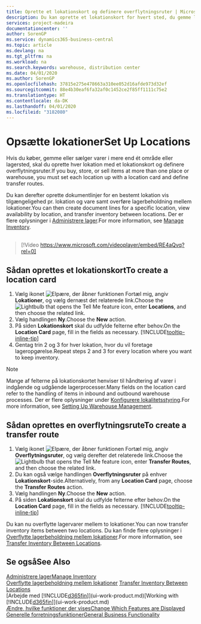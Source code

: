 ```yaml
---
title: Oprette et lokationskort og definere overflytningsruter | Microsoft Docs
description: Du kan oprette et lokationskort for hvert sted, du gemme lagervarer, for eksempel et lagersted eller distributionscenter, og definere ruter for at overflytte varer mellem lokationerne.
services: project-madeira
documentationcenter: ''
author: SorenGP
ms.service: dynamics365-business-central
ms.topic: article
ms.devlang: na
ms.tgt_pltfrm: na
ms.workload: na
ms.search.keywords: warehouse, distribution center
ms.date: 04/01/2020
ms.author: SorenGP
ms.openlocfilehash: 37815e275e478663a310ee052d16afde973d32ef
ms.sourcegitcommit: 88e4b30eaf6fa32af0c1452ce2f85ff1111c75e2
ms.translationtype: HT
ms.contentlocale: da-DK
ms.lasthandoff: 04/01/2020
ms.locfileid: "3182080"
---
```

# <a name="set-up-locations"></a><span data-ttu-id="8b05e-103">Opsætte lokationer</span><span class="sxs-lookup"><span data-stu-id="8b05e-103">Set Up Locations</span></span>
<span data-ttu-id="8b05e-104">Hvis du køber, gemme eller sælger varer i mere end ét område eller lagersted, skal du oprette hver lokation med et lokationskort og definere overflytningsruter.</span><span class="sxs-lookup"><span data-stu-id="8b05e-104">If you buy, store, or sell items at more than one place or warehouse, you must set each location up with a location card and define transfer routes.</span></span>

<span data-ttu-id="8b05e-105">Du kan derefter oprette dokumentlinjer for en bestemt lokation vis tilgængeligehed pr. lokation og vare samt overføre lagerbeholdning mellem lokationer.</span><span class="sxs-lookup"><span data-stu-id="8b05e-105">You can then create document lines for a specific location, view availability by location, and transfer inventory between locations.</span></span> <span data-ttu-id="8b05e-106">Der er flere oplysninger i [Administrere lager](inventory-manage-inventory.md).</span><span class="sxs-lookup"><span data-stu-id="8b05e-106">For more information, see [Manage Inventory](inventory-manage-inventory.md).</span></span>
<br><br>  
  
> [!Video https://www.microsoft.com/videoplayer/embed/RE4aQvq?rel=0]

## <a name="to-create-a-location-card"></a><span data-ttu-id="8b05e-107">Sådan oprettes et lokationskort</span><span class="sxs-lookup"><span data-stu-id="8b05e-107">To create a location card</span></span>
1. <span data-ttu-id="8b05e-108">Vælg ikonet ![Elpære, der åbner funktionen Fortæl mig](media/ui-search/search_small.png "Fortæl mig, hvad du vil foretage dig"), angiv **Lokationer**, og vælg dernæst det relaterede link.</span><span class="sxs-lookup"><span data-stu-id="8b05e-108">Choose the ![Lightbulb that opens the Tell Me feature](media/ui-search/search_small.png "Tell me what you want to do") icon, enter **Locations**, and then choose the related link.</span></span>
2. <span data-ttu-id="8b05e-109">Vælg handlingen **Ny**.</span><span class="sxs-lookup"><span data-stu-id="8b05e-109">Choose the **New** action.</span></span>
3. <span data-ttu-id="8b05e-110">På siden **Lokationskort** skal du udfylde felterne efter behov.</span><span class="sxs-lookup"><span data-stu-id="8b05e-110">On the **Location Card** page, fill in the fields as necessary.</span></span> [!INCLUDE[tooltip-inline-tip](includes/tooltip-inline-tip_md.md)]
4. <span data-ttu-id="8b05e-111">Gentag trin 2 og 3 for hver lokation, hvor du vil foretage lageropgørelse.</span><span class="sxs-lookup"><span data-stu-id="8b05e-111">Repeat steps 2 and 3 for every location where you want to keep inventory.</span></span>

> [!NOTE]  
> <span data-ttu-id="8b05e-112">Mange af felterne på lokationskortet henviser til håndtering af varer i indgående og udgående lagerprocesser.</span><span class="sxs-lookup"><span data-stu-id="8b05e-112">Many fields on the location card refer to the handling of items in inbound and outbound warehouse processes.</span></span> <span data-ttu-id="8b05e-113">Der er flere oplysninger under [Konfigurere lokalitetsstyring](warehouse-setup-warehouse.md).</span><span class="sxs-lookup"><span data-stu-id="8b05e-113">For more information, see [Setting Up Warehouse Management](warehouse-setup-warehouse.md).</span></span>

## <a name="to-create-a-transfer-route"></a><span data-ttu-id="8b05e-114">Sådan oprettes en overflytningsrute</span><span class="sxs-lookup"><span data-stu-id="8b05e-114">To create a transfer route</span></span>
1. <span data-ttu-id="8b05e-115">Vælg ikonet ![Elpære, der åbner funktionen Fortæl mig](media/ui-search/search_small.png "Fortæl mig, hvad du vil foretage dig"), angiv **Overflytningsruter**, og vælg derefter det relaterede link.</span><span class="sxs-lookup"><span data-stu-id="8b05e-115">Choose the ![Lightbulb that opens the Tell Me feature](media/ui-search/search_small.png "Tell me what you want to do") icon, enter **Transfer Routes**, and then choose the related link.</span></span>
2. <span data-ttu-id="8b05e-116">Du kan også vælge handlingen **Overflytningsruter** på enhver **Lokationskort**-side.</span><span class="sxs-lookup"><span data-stu-id="8b05e-116">Alternatively, from any **Location Card** page, choose the **Transfer Routes** action.</span></span>
3. <span data-ttu-id="8b05e-117">Vælg handlingen **Ny**.</span><span class="sxs-lookup"><span data-stu-id="8b05e-117">Choose the **New** action.</span></span>
4. <span data-ttu-id="8b05e-118">På siden **Lokationskort** skal du udfylde felterne efter behov.</span><span class="sxs-lookup"><span data-stu-id="8b05e-118">On the **Location Card** page, fill in the fields as necessary.</span></span> [!INCLUDE[tooltip-inline-tip](includes/tooltip-inline-tip_md.md)]

<span data-ttu-id="8b05e-119">Du kan nu overflytte lagervarer mellem to lokationer.</span><span class="sxs-lookup"><span data-stu-id="8b05e-119">You can now transfer inventory items between two locations.</span></span> <span data-ttu-id="8b05e-120">Du kan finde flere oplysninger i [Overflytte lagerbeholdning mellem lokationer](inventory-how-transfer-between-locations.md).</span><span class="sxs-lookup"><span data-stu-id="8b05e-120">For more information, see [Transfer Inventory Between Locations](inventory-how-transfer-between-locations.md).</span></span>    

## <a name="see-also"></a><span data-ttu-id="8b05e-121">Se også</span><span class="sxs-lookup"><span data-stu-id="8b05e-121">See Also</span></span>
[<span data-ttu-id="8b05e-122">Administrere lager</span><span class="sxs-lookup"><span data-stu-id="8b05e-122">Manage Inventory</span></span>](inventory-manage-inventory.md)  
<span data-ttu-id="8b05e-123">[Overflytte lagerbeholdning mellem lokationer](inventory-how-transfer-between-locations.md)  </span><span class="sxs-lookup"><span data-stu-id="8b05e-123">[Transfer Inventory Between Locations](inventory-how-transfer-between-locations.md)  </span></span>  
<span data-ttu-id="8b05e-124">[Arbejde med [!INCLUDE[d365fin](includes/d365fin_md.md)]](ui-work-product.md)</span><span class="sxs-lookup"><span data-stu-id="8b05e-124">[Working with [!INCLUDE[d365fin](includes/d365fin_md.md)]](ui-work-product.md)</span></span>  
[<span data-ttu-id="8b05e-125">Ændre, hvilke funktioner der vises</span><span class="sxs-lookup"><span data-stu-id="8b05e-125">Change Which Features are Displayed</span></span>](ui-experiences.md)  
[<span data-ttu-id="8b05e-126">Generelle forretningsfunktioner</span><span class="sxs-lookup"><span data-stu-id="8b05e-126">General Business Functionality</span></span>](ui-across-business-areas.md)
